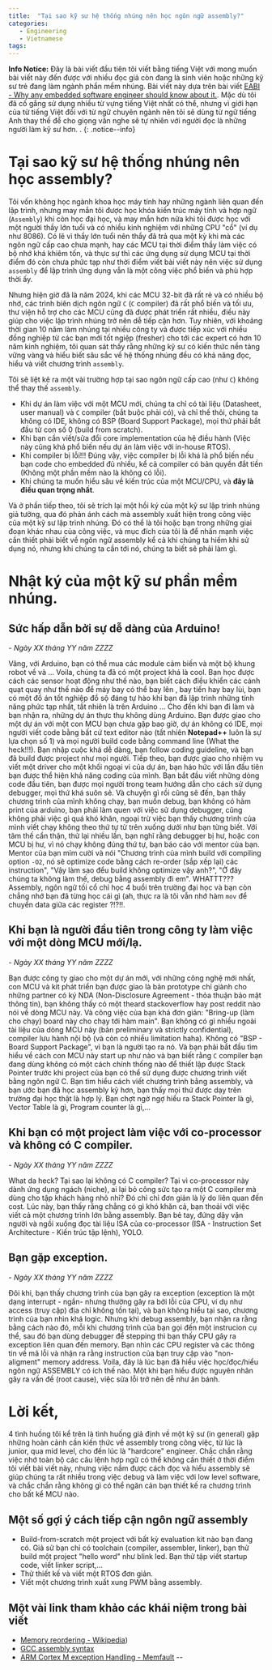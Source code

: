 ```yaml
---
title:  "Tại sao kỹ sư hệ thống nhúng nên học ngôn ngữ assembly?"
categories:
   - Engineering
   - Vietnamese
tags:
---
```

**Info Notice:** Đây là bài viết đầu tiên tôi viết bằng tiếng Việt với mong muốn bài viết này đến được với nhiều đọc giả còn đang là sinh viên hoặc những kỹ sư trẻ đang làm ngành phần mềm nhúng. Bài viết này dựa trên bài viết [EABI - Why any embedded software engineer should know about it.](https://rtos.dev/engineering/EABI/). Mặc dù tôi đã cố gắng sử dụng nhiều từ vựng tiếng Việt nhất có thể, nhưng vì giới hạn của từ tiếng Việt đối với từ ngữ chuyên ngành nên tôi sẽ dùng từ ngữ tiếng Anh thay thế để cho giọng văn nghe sẽ tự nhiên với người đọc là những người làm kỹ sư hơn. .
{: .notice--info}


# Tại sao kỹ sư hệ thống nhúng nên học assembly?
Tôi vốn không học ngành khoa học máy tính hay những ngành liên quan đến lập trình, nhưng may mắn tôi được học khóa kiến trúc máy tính và hợp ngữ (`Assembly`) khi còn học đại học, và may mắn hơn nữa khi tôi được học với một người thầy lớn tuổi và có nhiều kinh nghiệm với những CPU "cổ" (ví dụ như 8086). Có lẽ vì thầy lớn tuổi nên thầy đã trả qua một kỳ khi mà các ngôn ngữ cấp cao chưa mạnh, hay các MCU tại thời điểm thầy làm việc có bộ nhớ khá khiêm tốn, và thực sự thì các ứng dụng sử dụng MCU tại thời điểm đó còn chưa phức tạp như thời điểm viết bài viết này nên việc sử dụng `assembly` để lập trình ứng dụng vẫn là một công việc phổ biến và phù hợp thời ấy.

Nhưng hiện giờ đã là năm 2024, khi các MCU 32-bit đã rất rẻ và có nhiều bộ nhớ, các trình biên dịch ngôn ngữ `C` (`C` compiler) đã rất phổ biến và tối ưu, thư viện hỗ trợ cho các MCU cũng đã được phát triển rất nhiều, điều này giúp cho việc lập trình nhúng trở nên dễ tiếp cận hơn. Tuy nhiên, với khoảng thời gian 10 năm làm nhúng tại nhiều công ty và được tiếp xúc với nhiều đồng nghiệp từ các bạn mới tốt ngiệp (fresher) cho tới các expert có hơn 10 năm kinh nghiệm, tôi quan sát thấy rằng những kỹ sư có kiến thức nền tảng vững vàng và hiểu biết sâu sắc về hệ thống nhúng đều có khả năng đọc, hiểu và viết chương trình `assembly`.

Tôi sẽ liệt kê ra một vài trường hợp tại sao ngôn ngữ cấp cao (như `C`) không thể thay thế `assembly`.
* Khi dự án làm việc với một MCU mới, chúng ta chỉ có tài liệu (Datasheet, user manual) và `C` compiler (bắt buộc phải có), và chỉ thế thôi, chúng ta không có IDE, không có BSP (Board Support Package), mọi thứ phải bắt đầu từ con số 0 (build from scratch).
* Khi bạn cần viết/sửa đổi core implementation của hệ điều hành (Việc này cũng khá phổ biến nếu dự án làm việc với in-house RTOS).
* Khi compiler bị lỗi!!! Đúng vậy, việc compiler bị lỗi khá là phổ biến nếu bạn code cho embedded đủ nhiều, kể cả compiler có bản quyền đắt tiền (Không một phần mềm nào là không có lỗi).
* Khi chúng ta muốn hiểu sâu về kiến trúc của một MCU/CPU, và **đây là điều quan trọng nhất**.

Và ở phần tiếp theo, tôi sẽ trích lại một hồi ký của một kỹ sư lập trình nhúng giả tưởng, qua đó phản ánh cách mà assembly xuất hiện trong công việc của một kỹ sư lập trình nhúng. Đó có thể là tôi hoặc bạn trong những giai đoạn khác nhau của công việc, và mục đích của tôi là để nhấn mạnh việc cần thiết phải biết về ngôn ngữ assembly kể cả khi chúng ta hiếm khi sử dụng nó, nhưng khi chúng ta cần tới nó, chúng ta biết sẽ phải làm gì.

# Nhật ký của một kỹ sư phần mềm nhúng.
##  Sức hấp dẫn bởi sự dễ dàng của Arduino!
*- Ngày XX tháng YY năm ZZZZ*

Vâng, với Arduino, bạn có thể mua các module cảm biến và một bộ khung robot về và ... Voila, chúng ta đã có một project khá là cool. Bạn học được cách các sensor hoạt động như thế nào, bạn biết cách điều khiển các cánh quạt quay như thế nào để máy bay có thể bay lên , bay tiến hay bay lùi, bạn có một đồ án tốt nghiệp đồ sộ đáng tự hào khi bạn đã lập trình những tính năng phức tạp nhất, tất nhiên là trên Arduino ... Cho đến khi bạn đi làm và bạn nhận ra, những dự án thực thụ không dùng Arduino. Bạn được giao cho một dự án với một con MCU bạn chưa gặp bao giờ, dự án không có IDE, mọi người viết code bằng bất cứ text editor nào (tất nhiên **Notepad++** luôn là sự lựa chọn số 1) và mọi người build code bằng command line (What the heck!!!). Bạn nhập cuộc khá dễ dàng, bạn follow coding guideline, và bạn đã build được project như mọi người. Tiếp theo, bạn được giao cho nhiệm vụ viết một driver cho một khối ngoại vi của dự án, bạn háo hức với lần đầu tiên bạn được thể hiện khả năng coding của mình. Bạn bắt đầu viết những dòng code đầu tiên, bạn được mọi người trong team hướng dẫn cho cách sử dụng debugger, mọi thứ khá suôn sẻ. Và chuyện gì rồi cũng sẽ đến, bạn thấy chương trình của mình không chạy, bạn muốn debug, bạn không có hàm print của arduino, bạn phải làm quen với việc sử dụng debugger, cũng không phải việc gì quá khó khăn, ngoại trừ việc bạn  thấy chương trình của mình viết chạy không theo thứ tự từ trên xuống dưới như bạn từng biết. Với tâm thế cẩn thận, thử lại nhiều lần, bạn nghĩ rằng debugger bị hư, hoặc con MCU bị hư, vì nó chạy không đúng thứ tự, bạn báo cáo với mentor của bạn. Mentor của bạn  mỉm cười và nói "Chương trình của mình build với compiling option `-O2`, nó sẽ optimize code bằng cách re-order (sắp xếp lại) các instruction", "Vậy làm sao đểu build không optimize vậy anh?", "Ở đây chúng ta không làm thế, debug bằng assembly đi em". WHATTT??? Assembly, ngôn ngữ tối cổ chỉ học 4 buổi trên trường đại học và bạn còn chẳng nhớ bạn đã từng học cái gì (ah, thực ra là tôi vẫn nhớ hàm `mov` để chuyển data giữa các register ?!?!!.

## Khi bạn là người đầu tiên trong công ty làm việc với một dòng MCU mới/lạ.
*- Ngày XX tháng YY năm ZZZZ*

Bạn được công ty giao cho một dự án mới, với những công nghệ mới nhất, con MCU và kit phát triển bạn được giao là bản prototype chỉ giành cho những partner có ký NDA (Non-Disclosure Agreement - thỏa thuận bảo mật thông tin), bạn không thấy có một theard stackoverflow hay post reddit nào nói về dòng MCU này. Và công việc của bạn khá đơn giản: "Bring-up (làm cho chạy) board này cho chạy tới hàm main". Bạn không có gì nhiều ngoài tài liệu của dòng MCU này (bản preliminary và strictly confidential), compiler lưu hành nội bộ (và còn có nhiều limitation haha). Không có "BSP - Board Support Package", vì bạn là người tạo ra nó. Và bạn phải bắt đầu tìm hiểu về cách con MCU này start up như nào và bạn biết rằng `C` compiler bạn đang dùng không có một cách chính thống nào để thiết lập được Stack Pointer trước khi project của bạn có thể sử dụng được chương trình viết bằng ngôn ngữ C.
Bạn tìm hiểu cách viết chương trình bằng assembly, và bạn ước bạn đã học assembly kỹ hơn, bạn thấy mọi thứ được dạy trên trường đại học thật là hợp lý. Bạn chợt ngờ ngợ hiểu ra Stack Pointer là gì, Vector Table là gì, Program counter là gì,...

## Khi bạn có một project làm việc với co-processor và không có C compiler.
*- Ngày XX tháng YY năm ZZZZ*

What da heck? Tại sao lại không có C compiler? Tại vì co-processor này dành ứng dụng ngách (niche), ai lại bỏ công sức tạo ra một C compiler mà dùng cho tập khách hàng nhỏ nhỉ? Đó chỉ chỉ đơn giản là lý do liên quan đến cost. Lúc này, bạn thấy rằng chẳng có gì khó khăn cả, bạn thoải với việc viết cả một chương trình lớn bằng assembly. Bạn bẻ tay, đứng dậy vặn người và ngồi xuống đọc tài liệu ISA của co-processor (ISA - Instruction Set Architecture - Kiến trúc tập lệnh), YOLO.

## Bạn gặp exception.
*- Ngày XX tháng YY năm ZZZZ*

Đôi khi, bạn thấy chương trình của bạn gây ra exception (exception là một dạng interrupt - ngắn- nhưng thường gây ra bởi lỗi của CPU, ví dụ như access (truy cập) địa chỉ không tồn tại), và bạn không hiểu tại sao, chương trình của bạn nhìn khá logic. Nhưng khi debug assembly, bạn nhận ra rằng bằng cách nào đó, mỗi khi chương trình của bạn gọi đến một instrucion cụ thể, sau đó bạn dùng debugger để stepping thì bạn thấy CPU gây ra exception liên quan đến memory. Bạn nhìn các CPU register và các thông tin về mã lỗi và nhận ra rằng instruction của bạn truy cập vào "non-aligment" memory address. Voila, đây là lúc bạn đã hiểu việc học/đọc/hiểu ngôn ngữ ASSEMBLY có ích thế nào. Một khi bạn hiểu được nguyên nhân gây ra vấn đề (root cause), việc sửa lỗi trở nên dễ như ăn bánh.

# Lời kết,
4 tình huống tôi kể trên là tình huống giả định về một kỹ sư (in general) gặp những hoàn cảnh cần kiến thức về assembly trong công việc, từ lúc là junior, qua mid level, cho đến lúc là "hardcore" engineer. Chắc chắn rằng việc nhớ toàn bộ các câu lệnh hợp ngữ có thể không cần thiết ở thời điểm tôi viết bài viết này, nhưng việc nắm được cách đọc và hiểu assembly sẽ giúp chúng ta rất nhiều trong việc debug và làm việc với low level software, và chắc chắn rằng không gì có thể ngăn cản bạn thiết kế ra chương trình cho bất kể MCU nào.

## Một số gợi ý cách tiếp cận ngôn ngữ assembly
* Build-from-scratch một project với bất kỳ evaluation kit nào bạn đang có. Giả sử bạn chỉ có toolchain (compiler, assembler, linker), bạn thử build một project "hello word" như blink led. Bạn thử tập viết startup code, viết linker script,...
* Thử thiết kế và viết một RTOS đơn giản.
* Viết một chương trình xuất xung PWM bằng assembly.

## Một vài link tham khảo các khái niệm trong bài viết
* [Memory reordering - Wikipedia](https://en.wikipedia.org/wiki/Memory_ordering))
* [GCC assembly syntax](https://www.felixcloutier.com/documents/gcc-asm.html)
* [ARM Cortex M exception Handling - Memfault](https://interrupt.memfault.com/blog/arm-cortex-m-exceptions-and-nvic)
--
